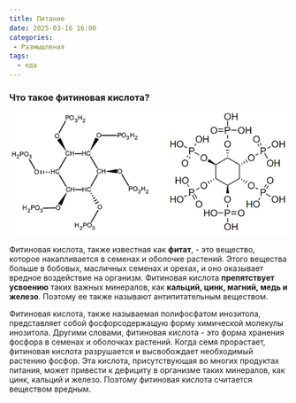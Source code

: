 ```yaml
---
title: Питание
date: 2025-03-16 16:00
categories: 
 - Размышления
tags:
  - еда
---
```


### Что такое фитиновая кислота?

!["Фитиновая кислота в продуктах питания"](./pitanie/photo.png)

Фитиновая кислота, также известная как **фитат**, - это вещество, которое накапливается в семенах и оболочке растений. Этого вещества больше в бобовых, масличных семенах и орехах, и оно оказывает вредное воздействие на организм. Фитиновая кислота **препятствует усвоению** таких важных минералов, как **кальций, цинк, магний, медь и железо**. Поэтому ее также называют антипитательным веществом.

Фитиновая кислота, также называемая полифосфатом инозитола, представляет собой фосфорсодержащую форму химической молекулы инозитола. Другими словами, фитиновая кислота - это форма хранения фосфора в семенах и оболочках растений. Когда семя прорастает, фитиновая кислота разрушается и высвобождает необходимый растению фосфор. Эта кислота, присутствующая во многих продуктах питания, может привести к дефициту в организме таких минералов, как цинк, кальций и железо. Поэтому фитиновая кислота считается веществом  вредным.